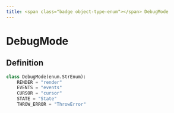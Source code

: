 ```yaml
---
title: <span class="badge object-type-enum"></span> DebugMode
---
```

# <span class="badge object-type-enum"></span> DebugMode

## Definition

```python
class DebugMode(enum.StrEnum):
    RENDER = "render"
    EVENTS = "events"
    CURSOR = "cursor"
    STATE = "State"
    THROW_ERROR = "ThrowError"
```
